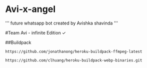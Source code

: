 # Avi-x-angel

''' future whatsapp bot created by Avishka shavinda '''


#Team Avi - infinite Edition ✓ 


##Buildpack
``` 
https://github.com/jonathanong/heroku-buildpack-ffmpeg-latest 
```

```
https://github.com/clhuang/heroku-buildpack-webp-binaries.git
```
